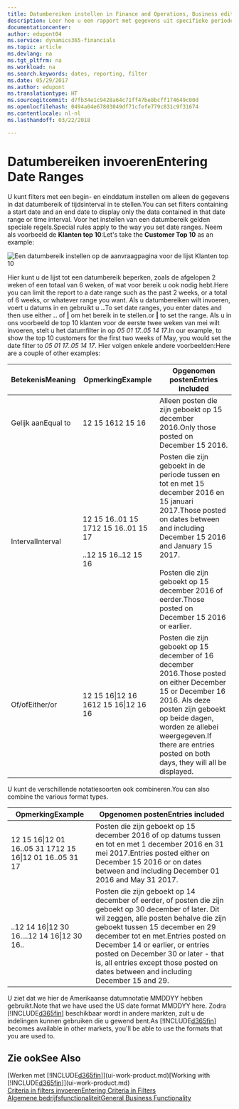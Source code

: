 ```yaml
---
title: Datumbereiken instellen in Finance and Operations, Business edition | Microsoft Docs
description: Leer hoe u een rapport met gegevens uit specifieke perioden op basis van datumbereiken in Finance and Operations, Business edition maakt.
documentationcenter: 
author: edupont04
ms.service: dynamics365-financials
ms.topic: article
ms.devlang: na
ms.tgt_pltfrm: na
ms.workload: na
ms.search.keywords: dates, reporting, filter
ms.date: 05/29/2017
ms.author: edupont
ms.translationtype: HT
ms.sourcegitcommit: d7fb34e1c9428a64c71ff47be8bcff174649c00d
ms.openlocfilehash: 0494a04e67803049df71cfefe779c831c9f31674
ms.contentlocale: nl-nl
ms.lasthandoff: 03/22/2018

---
```

# <a name="entering-date-ranges"></a><span data-ttu-id="127a1-103">Datumbereiken invoeren</span><span class="sxs-lookup"><span data-stu-id="127a1-103">Entering Date Ranges</span></span> 
<span data-ttu-id="127a1-104">U kunt filters met een begin- en einddatum instellen om alleen de gegevens in dat datumbereik of tijdsinterval in te stellen.</span><span class="sxs-lookup"><span data-stu-id="127a1-104">You can set filters containing a start date and an end date to display only the data contained in that date range or time interval.</span></span> <span data-ttu-id="127a1-105">Voor het instellen van een datumbereik gelden speciale regels.</span><span class="sxs-lookup"><span data-stu-id="127a1-105">Special rules apply to the way you set date ranges.</span></span> <span data-ttu-id="127a1-106">Neem als voorbeeld de **Klanten top 10**:</span><span class="sxs-lookup"><span data-stu-id="127a1-106">Let's take the **Customer Top 10** as an example:</span></span>

![Een datumbereik instellen op de aanvraagpagina voor de lijst Klanten top 10](./media/ui-enter-date-ranges/customer-top10-list.png)

<span data-ttu-id="127a1-108">Hier kunt u de lijst tot een datumbereik beperken, zoals de afgelopen 2 weken of een totaal van 6 weken, of wat voor bereik u ook nodig hebt.</span><span class="sxs-lookup"><span data-stu-id="127a1-108">Here you can limit the report to a date range such as the past 2 weeks, or a total of 6 weeks, or whatever range you want.</span></span> <span data-ttu-id="127a1-109">Als u datumbereiken wilt invoeren, voert u datums in en gebruikt u **..**</span><span class="sxs-lookup"><span data-stu-id="127a1-109">To set date ranges, you enter dates and then use either **..**</span></span> <span data-ttu-id="127a1-110">of **|** om het bereik in te stellen.</span><span class="sxs-lookup"><span data-stu-id="127a1-110">or **|** to set the range.</span></span> <span data-ttu-id="127a1-111">Als u in ons voorbeeld de top 10 klanten voor de eerste twee weken van mei wilt invoeren, stelt u het datumfilter in op *05 01 17..05 14 17*.</span><span class="sxs-lookup"><span data-stu-id="127a1-111">In our example, to show the top 10 customers for the first two weeks of May, you would set the date filter to *05 01 17..05 14 17*.</span></span>
<span data-ttu-id="127a1-112">Hier volgen enkele andere voorbeelden:</span><span class="sxs-lookup"><span data-stu-id="127a1-112">Here are a couple of other examples:</span></span>

| <span data-ttu-id="127a1-113">Betekenis</span><span class="sxs-lookup"><span data-stu-id="127a1-113">Meaning</span></span> | <span data-ttu-id="127a1-114">Opmerking</span><span class="sxs-lookup"><span data-stu-id="127a1-114">Example</span></span> | <span data-ttu-id="127a1-115">Opgenomen posten</span><span class="sxs-lookup"><span data-stu-id="127a1-115">Entries included</span></span> |
|---|---|---|
|<span data-ttu-id="127a1-116">Gelijk aan</span><span class="sxs-lookup"><span data-stu-id="127a1-116">Equal to</span></span>| <span data-ttu-id="127a1-117">12 15 16</span><span class="sxs-lookup"><span data-stu-id="127a1-117">12 15 16</span></span> |<span data-ttu-id="127a1-118">Alleen posten die zijn geboekt op 15 december 2016.</span><span class="sxs-lookup"><span data-stu-id="127a1-118">Only those posted on December 15 2016.</span></span>|
|<span data-ttu-id="127a1-119">Interval</span><span class="sxs-lookup"><span data-stu-id="127a1-119">Interval</span></span>| <span data-ttu-id="127a1-120">12 15 16..01 15 17</span><span class="sxs-lookup"><span data-stu-id="127a1-120">12 15 16..01 15 17</span></span><br /><br /><span data-ttu-id="127a1-121">..12 15 16</span><span class="sxs-lookup"><span data-stu-id="127a1-121">..12 15 16</span></span>|<span data-ttu-id="127a1-122">Posten die zijn geboekt in de periode tussen en tot en met 15 december 2016 en 15 januari 2017.</span><span class="sxs-lookup"><span data-stu-id="127a1-122">Those posted on dates between and including December 15 2016 and January 15 2017.</span></span><br /><br /><span data-ttu-id="127a1-123">Posten die zijn geboekt op 15 december 2016 of eerder.</span><span class="sxs-lookup"><span data-stu-id="127a1-123">Those posted on December 15 2016 or earlier.</span></span>|
|<span data-ttu-id="127a1-124">Of/of</span><span class="sxs-lookup"><span data-stu-id="127a1-124">Either/or</span></span>|<span data-ttu-id="127a1-125">12 15 16&#124;12 16 16</span><span class="sxs-lookup"><span data-stu-id="127a1-125">12 15 16&#124;12 16 16</span></span>|<span data-ttu-id="127a1-126">Posten die zijn geboekt op 15 december of 16 december 2016.</span><span class="sxs-lookup"><span data-stu-id="127a1-126">Those posted on either December 15 or December 16 2016.</span></span> <span data-ttu-id="127a1-127">Als deze posten zijn geboekt op beide dagen, worden ze allebei weergegeven.</span><span class="sxs-lookup"><span data-stu-id="127a1-127">If there are entries posted on both days, they will all be displayed.</span></span>|

<span data-ttu-id="127a1-128">U kunt de verschillende notatiesoorten ook combineren.</span><span class="sxs-lookup"><span data-stu-id="127a1-128">You can also combine the various format types.</span></span>

| <span data-ttu-id="127a1-129">Opmerking</span><span class="sxs-lookup"><span data-stu-id="127a1-129">Example</span></span> | <span data-ttu-id="127a1-130">Opgenomen posten</span><span class="sxs-lookup"><span data-stu-id="127a1-130">Entries included</span></span> |
|---|---|
|<span data-ttu-id="127a1-131">12 15 16&#124;12 01 16..05 31 17</span><span class="sxs-lookup"><span data-stu-id="127a1-131">12 15 16&#124;12 01 16..05 31 17</span></span> | <span data-ttu-id="127a1-132">Posten die zijn geboekt op 15 december 2016 of op datums tussen en tot en met 1 december 2016 en 31 mei 2017.</span><span class="sxs-lookup"><span data-stu-id="127a1-132">Entries posted either on December 15 2016 or on dates between and including December 01 2016 and May 31 2017.</span></span> |
|<span data-ttu-id="127a1-133">..12 14 16&#124;12 30 16..</span><span class="sxs-lookup"><span data-stu-id="127a1-133">..12 14 16&#124;12 30 16..</span></span> | <span data-ttu-id="127a1-134">Posten die zijn geboekt op 14 december of eerder, of posten die zijn geboekt op 30 december of later. Dit wil zeggen, alle posten behalve die zijn geboekt tussen 15 december en 29 december tot en met.</span><span class="sxs-lookup"><span data-stu-id="127a1-134">Entries posted on December 14 or earlier, or entries posted on December 30 or later - that is, all entries except those posted on dates between and including December 15 and 29.</span></span> |

<span data-ttu-id="127a1-135">U ziet dat we hier de Amerikaanse datumnotatie MMDDYY hebben gebruikt.</span><span class="sxs-lookup"><span data-stu-id="127a1-135">Note that we have used the US date format MMDDYY here.</span></span> <span data-ttu-id="127a1-136">Zodra [!INCLUDE[d365fin](includes/d365fin_md.md)] beschikbaar wordt in andere markten, zult u de indelingen kunnen gebruiken die u gewend bent.</span><span class="sxs-lookup"><span data-stu-id="127a1-136">As [!INCLUDE[d365fin](includes/d365fin_md.md)] becomes available in other markets, you'll be able to use the formats that you are used to.</span></span>

## <a name="see-also"></a><span data-ttu-id="127a1-137">Zie ook</span><span class="sxs-lookup"><span data-stu-id="127a1-137">See Also</span></span>
<span data-ttu-id="127a1-138">[Werken met [!INCLUDE[d365fin](includes/d365fin_long_md.md)]](ui-work-product.md)</span><span class="sxs-lookup"><span data-stu-id="127a1-138">[Working with [!INCLUDE[d365fin](includes/d365fin_long_md.md)]](ui-work-product.md)</span></span>  
[<span data-ttu-id="127a1-139">Criteria in filters invoeren</span><span class="sxs-lookup"><span data-stu-id="127a1-139">Entering Criteria in Filters </span></span>](ui-enter-criteria-filters.md)  
[<span data-ttu-id="127a1-140">Algemene bedrijfsfunctionaliteit</span><span class="sxs-lookup"><span data-stu-id="127a1-140">General Business Functionality</span></span>](ui-across-business-areas.md)

